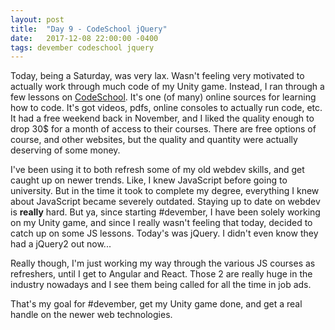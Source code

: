```yaml
---
layout: post
title:  "Day 9 - CodeSchool jQuery"
date:   2017-12-08 22:00:00 -0400
tags: devember codeschool jquery
---
```


Today, being a Saturday, was very lax. Wasn't feeling very motivated to actually work through much code of my Unity game. Instead, I ran through a few lessons on [CodeSchool](codeschool.com). It's one (of many) online sources for learning how to code. It's got videos, pdfs, online consoles to actually run code, etc. It had a free weekend back in November, and I liked the quality enough to drop 30$ for a month of access to their courses. There are free options of course, and other websites, but the quality and quantity were actually deserving of some money.

I've been using it to both refresh some of my old webdev skills, and get caught up on newer trends. Like, I knew JavaScript before going to university. But in the time it took to complete my degree, everything I knew about JavaScript became severely outdated. Staying up to date on webdev is **really** hard. But ya, since starting #devember, I have been solely working on my Unity game, and since I really wasn't feeling that today, decided to catch up on some JS lessons. Today's was jQuery. I didn't even know they had a jQuery2 out now...

Really though, I'm just working my way through the various JS courses as refreshers, until I get to Angular and React. Those 2 are really huge in the industry nowadays and I see them being called for all the time in job ads. 

That's my goal for #devember, get my Unity game done, and get a real handle on the newer web technologies.